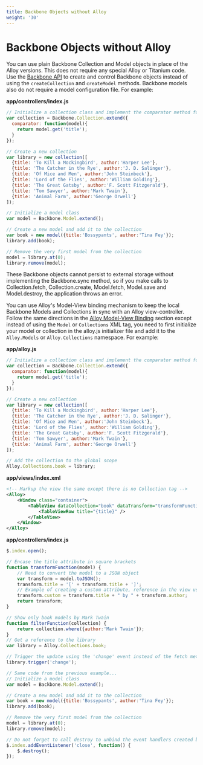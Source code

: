 ```yaml
---
title: Backbone Objects without Alloy
weight: '30'
---
```


# Backbone Objects without Alloy

You can use plain Backbone Collection and Model objects in place of the Alloy versions. This does not require any special Alloy or Titanium code. Use the [Backbone API](http://docs.appcelerator.com/backbone/0.9.2/) to create and control Backbone objects instead of using the `createCollection` and `createModel` methods. Backbone models also do not require a model configuration file. For example:

**app/controllers/index.js**

```javascript
// Initialize a collection class and implement the comparator method for sorting
var collection = Backbone.Collection.extend({
  comparator: function(model){
    return model.get('title');
  }
});

// Create a new collection
var library = new collection([
  {title: 'To Kill a Mockingbird', author:'Harper Lee'},
  {title: 'The Catcher in the Rye', author:'J. D. Salinger'},
  {title: 'Of Mice and Men', author:'John Steinbeck'},
  {title: 'Lord of the Flies', author:'William Golding'},
  {title: 'The Great Gatsby', author:'F. Scott Fitzgerald'},
  {title: 'Tom Sawyer', author:'Mark Twain'},
  {title: 'Animal Farm', author:'George Orwell'}
]);

// Initialize a model class
var model = Backbone.Model.extend();

// Create a new model and add it to the collection
var book = new model({title:'Bossypants', author:'Tina Fey'});
library.add(book);

// Remove the very first model from the collection
model = library.at(0);
library.remove(model);
```

These Backbone objects cannot persist to external storage without implementing the Backbone.sync method, so if you make calls to Collection.fetch, Collection.create, Model.fetch, Model.save and Model.destroy, the application throws an error.

You can use Alloy's Model-View binding mechanism to keep the local Backbone Models and Collections in sync with an Alloy view-controller. Follow the same directions in the [Alloy Model-View Binding](/guide/Alloy_Framework/Alloy_Guide/Alloy_Models/Alloy_Data_Binding/#model-view-binding) section except instead of using the `Model` or `Collections` XML tag, you need to first initialize your model or collection in the alloy.js initializer file and add it to the `Alloy.Models` or `Alloy.Collections` namespace. For example:

**app/alloy.js**

```javascript
// Initialize a collection class and implement the comparator method for sorting
var collection = Backbone.Collection.extend({
  comparator: function(model){
    return model.get('title');
  }
});

// Create a new collection
var library = new collection([
  {title: 'To Kill a Mockingbird', author:'Harper Lee'},
  {title: 'The Catcher in the Rye', author:'J. D. Salinger'},
  {title: 'Of Mice and Men', author:'John Steinbeck'},
  {title: 'Lord of the Flies', author:'William Golding'},
  {title: 'The Great Gatsby', author:'F. Scott Fitzgerald'},
  {title: 'Tom Sawyer', author:'Mark Twain'},
  {title: 'Animal Farm', author:'George Orwell'}
]);

// Add the collection to the global scope
Alloy.Collections.book = library;
```

**app/views/index.xml**

```xml
<!-- Markup the view the same except there is no Collection tag -->
<Alloy>
    <Window class="container">
        <TableView dataCollection="book" dataTransform="transformFunction" dataFilter="filterFunction">
            <TableViewRow title="{title}" />
        </TableView>
    </Window>
</Alloy>
```

**app/controllers/index.js**

```javascript
$.index.open();

// Encase the title attribute in square brackets
function transformFunction(model) {
    // Need to convert the model to a JSON object
    var transform = model.toJSON();
    transform.title = '[' + transform.title + ']';
    // Example of creating a custom attribute, reference in the view using {custom}
    transform.custom = transform.title + " by " + transform.author;
    return transform;
}

// Show only book models by Mark Twain
function filterFunction(collection) {
    return collection.where({author:'Mark Twain'});
}
// Get a reference to the library
var library = Alloy.Collections.book;

// Trigger the update using the 'change' event instead of the fetch method, since we do not have persistent storage
library.trigger('change');

// Same code from the previous example...
// Initialize a model class
var model = Backbone.Model.extend();

// Create a new model and add it to the collection
var book = new model({title:'Bossypants', author:'Tina Fey'});
library.add(book);

// Remove the very first model from the collection
model = library.at(0);
library.remove(model);

// Do not forget to call destroy to unbind the event handlers created by Alloy
$.index.addEventListener('close', function() {
    $.destroy();
});
```
